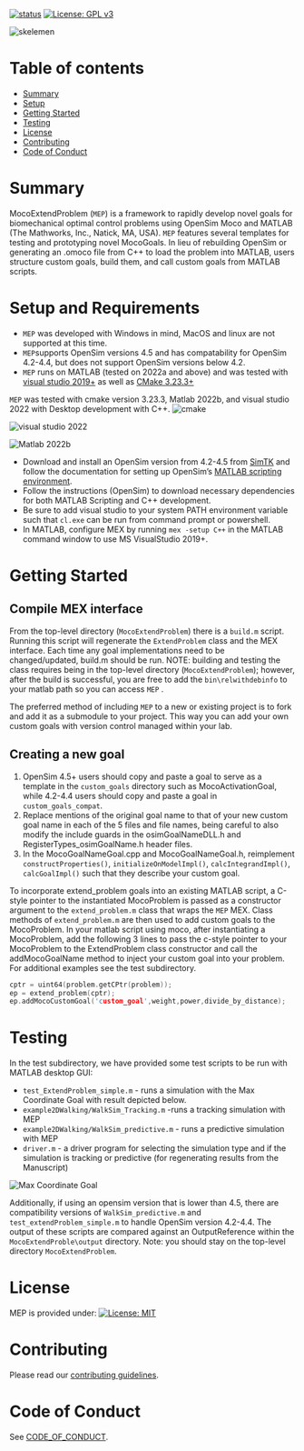 [![status](https://joss.theoj.org/papers/ab4ece70adece3811308955d52be6a2f/status.svg)](https://joss.theoj.org/papers/ab4ece70adece3811308955d52be6a2f)
[![License: GPL v3](https://img.shields.io/badge/License-GPLv3-blue.svg)](https://www.gnu.org/licenses/gpl-3.0)

![skelemen](paper/skelemens.png)


# Table of contents

- [Summary](#summary)
- [Setup](#setup)
- [Getting Started](#getting-started)
- [Testing](#testing)
- [License](#license)
- [Contributing](#contributing)
- [Code of Conduct](#code-of-conduct)

# Summary<a name="summary"></a>

MocoExtendProblem (`MEP`) is a framework to rapidly develop novel goals for biomechanical optimal control problems using OpenSim Moco and MATLAB (The Mathworks, Inc., Natick, MA, USA). `MEP` features several templates for testing and prototyping novel MocoGoals. In lieu of rebuilding OpenSim or generating an .omoco file from C++ to load the problem into MATLAB, users structure custom goals, build them, and call custom goals from MATLAB scripts.

# Setup and Requirements<a name="setup"></a>
- `MEP` was developed with Windows in mind, MacOS and linux are not supported at this time.
- `MEP`supports OpenSim versions 4.5 and has compatability for OpenSim 4.2-4.4, but does not support OpenSim versions below 4.2.
- `MEP` runs on MATLAB (tested on 2022a and above) and was tested with [visual studio 2019+](https://visualstudio.microsoft.com) as well as [CMake 3.23.3+](https://cmake.org/download/)

`MEP` was tested with cmake version 3.23.3, Matlab 2022b, and visual studio 2022 with Desktop development with C++.
![cmake](paper/cmake_version.PNG)



![visual studio 2022](paper/vs2022_cpp.png)

![Matlab 2022b](paper/matlab_version.png)

- Download and install an OpenSim version from 4.2-4.5 from [SimTK](https://simtk.org) and follow the documentation for setting up OpenSim’s [MATLAB scripting environment](https://opensimconfluence.atlassian.net/wiki/spaces/OpenSim/pages/53089380/Scripting+with+Matlab).
- Follow the instructions (OpenSim) to download necessary dependencies for both MATLAB Scripting and C++ development.
- Be sure to add visual studio to your system PATH environment variable such that `cl.exe` can be run from command prompt or powershell.
- In MATLAB, configure MEX by running `mex -setup C++` in the MATLAB command window to use MS VisualStudio 2019+.

# Getting Started<a name="getting-started"></a>

## Compile MEX interface

From the top-level directory (`MocoExtendProblem`) there is a `build.m` script. Running this script will regenerate the `ExtendProblem` class and the MEX interface. Each time any goal implementations need to be changed/updated, build.m should be run. NOTE: building and testing the class requires being in the top-level directory (`MocoExtendProblem`); however, after the build is successful, you are free to add the `bin\relwithdebinfo` to your matlab path so you can access `MEP` .

The preferred method of including `MEP` to a new or existing project is to fork and add it as a submodule to your project. This way you can add your own custom goals with version control managed within your lab.

## Creating a new goal

1. OpenSim 4.5+ users should copy and paste a goal to serve as a template in the `custom_goals` directory such as MocoActivationGoal, while 4.2-4.4 users should copy and paste a goal in `custom_goals_compat`.
2. Replace mentions of the original goal name to that of your new custom goal name in each of the 5 files and file names, being careful to also modify the include guards in the osimGoalNameDLL.h and RegisterTypes_osimGoalName.h header files. 
3. In the MocoGoalNameGoal.cpp and MocoGoalNameGoal.h, reimplement `constructProperties()`, `initializeOnModelImpl()`, `calcIntegrandImpl()`, `calcGoalImpl()` such that they describe your custom goal.

To incorporate extend_problem goals into an existing MATLAB script, a C-style pointer to the instantiated MocoProblem is passed as a constructor argument to the `extend_problem.m` class that wraps the `MEP` MEX. Class methods of `extend_problem.m` are then used to add custom goals to the MocoProblem. In your matlab script using moco, after instantiating a MocoProblem, add the following 3 lines to pass the c-style pointer to your MocoProblem to the ExtendProblem class constructor and call the addMocoGoalName method to inject your custom goal into your problem. For additional examples see the test subdirectory.

```C++
cptr = uint64(problem.getCPtr(problem));
ep = extend_problem(cptr);
ep.addMocoCustomGoal('custom_goal',weight,power,divide_by_distance);
```

# Testing<a name="testing"></a>

In the test subdirectory, we have provided some test scripts to be run with MATLAB desktop GUI:
- `test_ExtendProblem_simple.m` - runs a simulation with the Max Coordinate Goal with result depicted below.
- `example2DWalking/WalkSim_Tracking.m` -runs a tracking simulation with MEP
- `example2DWalking/WalkSim_predictive.m` - runs a predictive simulation with MEP
- `driver.m` - a driver program for selecting the simulation type and if the simulation is tracking or predictive (for regenerating results from the Manuscript)

![Max Coordinate Goal](paper/MEP_point_mass_max.png)

Additionally, if using an opensim version that is lower than 4.5, there are compatibility versions of `WalkSim_predictive.m` and `test_extendProblem_simple.m` to handle OpenSim version 4.2-4.4. The output of these scripts are compared against an OutputReference within the `MocoExtendProble\output` directory. Note: you should stay on the top-level directory `MocoExtendProblem`.

# License<a name="license"></a>

MEP is provided under:
[![License: MIT](https://img.shields.io/badge/license-MIT-blue.svg)](https://opensource.org/license/mit)

# Contributing<a name="contributing"></a>

Please read our [contributing guidelines](CONTRIBUTING.md).

# Code of Conduct

See [CODE_OF_CONDUCT](CODE_OF_CONDUCT.md).

